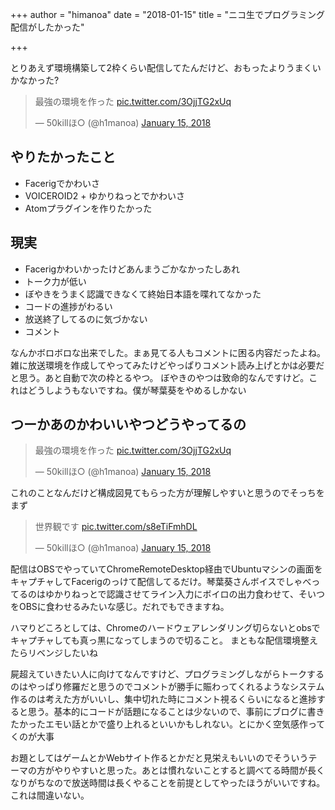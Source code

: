 +++
author = "himanoa"
date = "2018-01-15"
title = "ニコ生でプログラミング配信がしたかった"

+++

とりあえず環境構築して2枠くらい配信してたんだけど、おもったよりうまくいかなかった?

<blockquote class="twitter-tweet" data-partner="tweetdeck"><p lang="ja" dir="ltr">最強の環境を作った <a href="https://t.co/3OjjTG2xUq">pic.twitter.com/3OjjTG2xUq</a></p>&mdash; 50killほ○ (@h1manoa) <a href="https://twitter.com/h1manoa/status/952898974288986112?ref_src=twsrc%5Etfw">January 15, 2018</a></blockquote>

## やりたかったこと

- Facerigでかわいさ
- VOICEROID2 + ゆかりねっとでかわいさ
- Atomプラグインを作りたかった

## 現実

- Facerigかわいかったけどあんまうごかなかったしあれ
- トーク力が低い
- ぼやきをうまく認識できなくて終始日本語を喋れてなかった
- コードの進捗がわるい
- 放送終了してるのに気づかない
- コメント

なんかボロボロな出来でした。まぁ見てる人もコメントに困る内容だったよね。
雑に放送環境を作成してやってみたけどやっぱりコメント読み上げとかは必要だと思う。あと自動で次の枠とるやつ。
ぼやきのやつは致命的なんですけど。これはどうしようもないですね。僕が琴葉葵をやめるしかない

## つーかあのかわいいやつどうやってるの

<blockquote class="twitter-tweet" data-partner="tweetdeck"><p lang="ja" dir="ltr">最強の環境を作った <a href="https://t.co/3OjjTG2xUq">pic.twitter.com/3OjjTG2xUq</a></p>&mdash; 50killほ○ (@h1manoa) <a href="https://twitter.com/h1manoa/status/952898974288986112?ref_src=twsrc%5Etfw">January 15, 2018</a></blockquote>

これのことなんだけど構成図見てもらった方が理解しやすいと思うのでそっちをまず

<blockquote class="twitter-tweet" data-partner="tweetdeck"><p lang="ja" dir="ltr">世界観です <a href="https://t.co/s8eTiFmhDL">pic.twitter.com/s8eTiFmhDL</a></p>&mdash; 50killほ○ (@h1manoa) <a href="https://twitter.com/h1manoa/status/952902397503750145?ref_src=twsrc%5Etfw">January 15, 2018</a></blockquote>

配信はOBSでやっていてChromeRemoteDesktop経由でUbuntuマシンの画面をキャプチャしてFacerigのっけて配信してるだけ。琴葉葵さんボイスでしゃべってるのはゆかりねっとで認識させてライン入力にボイロの出力食わせて、そいつをOBSに食わせるみたいな感じ。だれでもできますね。

ハマりどころとしては、Chromeのハードウェアレンダリング切らないとobsでキャプチャしても真っ黒になってしまうので切ること。
まともな配信環境整えたらリベンジしたいね

屍超えていきたい人に向けてなんですけど、プログラミングしながらトークするのはやっぱり修羅だと思うのでコメントが勝手に賑わってくれるようなシステム作るのは考えた方がいいし、集中切れた時にコメント視るくらいになると進捗すると思う。基本的にコードが話題になることは少ないので、事前にブログに書きたかったエモい話とかで盛り上れるといいかもしれない。とにかく空気感作ってくのが大事  

お題としてはゲームとかWebサイト作るとかだと見栄えもいいのでそういうテーマの方がやりやすいと思った。あとは慣れないことすると調べてる時間が長くなりがちなので放送時間は長くやることを前提としてやったほうがいいですね。これは間違いない。

